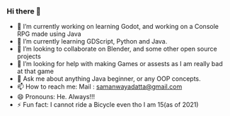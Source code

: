 ### Hi there 👋


- 🔭 I’m currently working on learning Godot, and working on a Console RPG made using Java
- 🌱 I’m currently learning GDScript, Python and Java.
- 👯 I’m looking to collaborate on Blender, and some other open source projects
- 🤔 I’m looking for help with making Games or assests as I am really bad at that game
- 💬 Ask me about anything Java beginner, or any OOP concepts.
- 📫 How to reach me: Mail : samanwayadatta@gmail.com 
- 😄 Pronouns: He. Always!!!
- ⚡ Fun fact: I cannot ride a Bicycle even tho I am 15(as of 2021)

<!--
**Sammie156/Sammie156** is a ✨ _special_ ✨ repository because its `README.md` (this file) appears on your GitHub profile.

Here are some ideas to get you started:

- 🔭 I’m currently working on learning Godot, and working on a Console RPG made using Java
- 🌱 I’m currently learning GDScript, Python and Java.
- 👯 I’m looking to collaborate on Blender, and some other open source projects
- 🤔 I’m looking for help with making Games or assests as I am really bad at that game
- 💬 Ask me about anything Java beginner, or any OOP concepts.
- 📫 How to reach me: Mail : samanwayadatta@gmail.com 
- 😄 Pronouns: He. Always!!!
- ⚡ Fun fact: I cannot ride a Bicycle even tho I am 15(as of 2021)
-->
